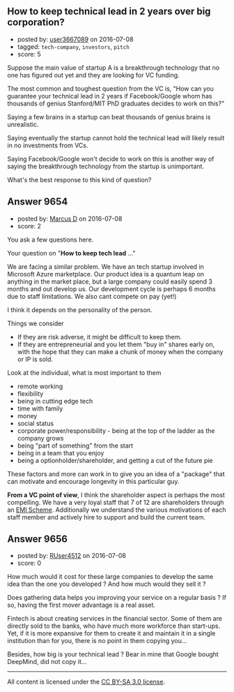 ## How to keep technical lead in 2 years over big corporation?

- posted by: [user3667089](https://stackexchange.com/users/4510966/user3667089) on 2016-07-08
- tagged: `tech-company`, `investors`, `pitch`
- score: 5

<p>Suppose the main value of startup A is a breakthrough technology that no one has figured out yet and they are looking for VC funding.</p>

<p>The most common and toughest question from the VC is, "How can you guarantee your technical lead in 2 years if Facebook/Google whom has thousands of genius Stanford/MIT PhD graduates decides to work on this?"</p>

<p>Saying a few brains in a startup can beat thousands of genius brains is unrealistic.</p>

<p>Saying eventually the startup cannot hold the technical lead will likely result in no investments from VCs.</p>

<p>Saying Facebook/Google won't decide to work on this is another way of saying the breakthrough technology from the startup is unimportant. </p>

<p>What's the best response to this kind of question?</p>



## Answer 9654

- posted by: [Marcus D](https://stackexchange.com/users/258531/marcus-d) on 2016-07-08
- score: 2

<p>You ask a few questions here.</p>

<p>Your question on "<strong>How to keep tech lead</strong> ..."</p>

<p>We are facing a similar problem. We have an tech startup involved in Microsoft Azure marketplace. Our product idea is a quantum leap on anything in the market place, but a large company could easily spend 3 months and out develop us. Our development cycle is perhaps 6 months due to staff limitations. We also cant compete on pay (yet!)</p>

<p>I think it depends on the personality of the person.</p>

<p>Things we consider</p>

<ul>
<li>If they are risk adverse, it might be difficult to keep them.</li>
<li>If they are entrepreneurial and you let them "buy in" shares early on, with the hope that they can make a chunk of money when the company or IP is sold.</li>
</ul>

<p>Look at the individual, what is most important to them</p>

<ul>
<li>remote working</li>
<li>flexibility</li>
<li>being in cutting edge tech</li>
<li>time with family</li>
<li>money</li>
<li>social status</li>
<li>corporate power/responsibility - being at the top of the ladder as the company grows</li>
<li>being "part of something" from the start</li>
<li>being in a team that you enjoy</li>
<li>being a optionholder/shareholder, and getting a cut of the future pie</li>
</ul>

<p>These factors and more can work in to give you an idea of a "package" that can motivate and encourage longevity in this particular guy. </p>

<p><strong>From a VC point of view</strong>, I think the shareholder aspect is perhaps the most compelling. We have a very loyal staff that 7 of 12 are shareholders through an <a href="http://startups.co.uk/what-is-the-enterprise-management-incentive/" rel="nofollow">EMI Scheme</a>. Additionally we understand the various motivations of each staff member and actively hire to support and build the current team.</p>



## Answer 9656

- posted by: [RUser4512](https://stackexchange.com/users/6145228/ruser4512) on 2016-07-08
- score: 0

<p>How much would it cost for these large companies to develop the same idea than the one you developed ? And how much would they sell it ?</p>

<p>Does gathering data helps you improving your service on a regular basis ? If so, having the first mover advantage is a real asset. </p>

<p>Fintech is about creating services in the financial sector. Some of them are directly sold to the banks, who have much more workforce than start-ups. Yet, if it is more expansive for them to create it and maintain it in a single institution than for you, there is no point in them copying you...</p>

<p>Besides, how big is your technical lead ? Bear in mine that Google bought DeepMind, did not copy it...</p>




---

All content is licensed under the [CC BY-SA 3.0 license](https://creativecommons.org/licenses/by-sa/3.0/).
